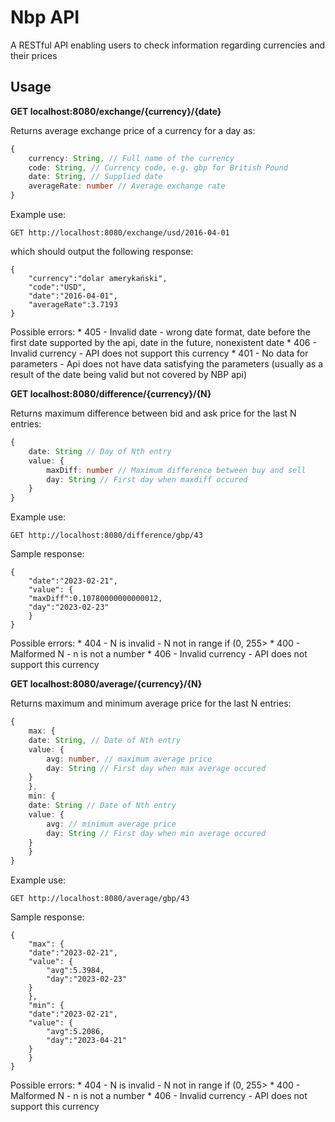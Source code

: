 # Nbp API

A RESTful API enabling users to check information regarding currencies and their prices

## Usage

**GET localhost:8080/exchange/{currency}/{date}**

Returns average exchange price of a currency for a day as:

```ts
{
	currency: String, // Full name of the currency
	code: String, // Currency code, e.g. gbp for British Pound
	date: String, // Supplied date
	averageRate: number // Average exchange rate
}

```

Example use:
```
GET http://localhost:8080/exchange/usd/2016-04-01
```

which should output the following response:

```
{
    "currency":"dolar amerykański",
    "code":"USD",
    "date":"2016-04-01",
    "averageRate":3.7193
}
```

Possible errors:
    * 405 - Invalid date - wrong date format, date before the first date supported by the api, date in the future, nonexistent date
    * 406 - Invalid currency - API does not support this currency
    * 401 - No data for parameters - Api does not have data satisfying the parameters (usually as a result of the date being valid but not covered by NBP api)

**GET localhost:8080/difference/{currency}/{N}**

Returns maximum difference between bid and ask price for the last N entries:

```ts
{
	date: String // Day of Nth entry
	value: {
		maxDiff: number // Maximum difference between buy and sell
		day: String // First day when maxdiff occured
	}
}

```

Example use:
```
GET http://localhost:8080/difference/gbp/43
```

Sample response:
```
{
    "date":"2023-02-21",
    "value": {
	"maxDiff":0.10780000000000012,
	"day":"2023-02-23"
    }
}
```

Possible errors:
    * 404 - N is invalid - N not in range if (0, 255>
    * 400 - Malformed N - n is not a number
    * 406 - Invalid currency - API does not support this currency

**GET localhost:8080/average/{currency}/{N}**

Returns maximum and minimum average price for the last N entries:

```ts
{
    max: {
	date: String, // Date of Nth entry
	value: {
	    avg: number, // maximum average price
	    day: String // First day when max average occured
	}
    },
    min: {
	date: String // Date of Nth entry
	value: {
	    avg: // minimum average price
	    day: String // First day when min average occured
	}
    }
}

```

Example use:
```
GET http://localhost:8080/average/gbp/43
```

Sample response:
```
{
    "max": {
	"date":"2023-02-21",
	"value": {
	    "avg":5.3984,
	    "day":"2023-02-23"
	}
    },
    "min": {
	"date":"2023-02-21",
	"value": {
	    "avg":5.2086,
	    "day":"2023-04-21"
	}
    }
}
```

Possible errors:
    * 404 - N is invalid - N not in range if (0, 255>
    * 400 - Malformed N - n is not a number
    * 406 - Invalid currency - API does not support this currency
